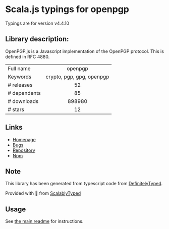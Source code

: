 
# Scala.js typings for openpgp

Typings are for version v4.4.10

## Library description:
OpenPGP.js is a Javascript implementation of the OpenPGP protocol. This is defined in RFC 4880.

|                    |                 |
| ------------------ | :-------------: |
| Full name          | openpgp |
| Keywords           | crypto, pgp, gpg, openpgp |
| # releases         | 52 |
| # dependents       | 85 |
| # downloads        | 898980 |
| # stars            | 12 |

## Links
- [Homepage](https://openpgpjs.org/)
- [Bugs](https://github.com/openpgpjs/openpgpjs/issues)
- [Repository](https://github.com/openpgpjs/openpgpjs)
- [Npm](https://www.npmjs.com/package/openpgp)
    


## Note
This library has been generated from typescript code from [DefinitelyTyped](https://definitelytyped.org).

Provided with :purple_heart: from [ScalablyTyped](https://github.com/oyvindberg/ScalablyTyped)

## Usage
See [the main readme](../../readme.md) for instructions.



